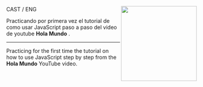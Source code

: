 CAST / ENG
<img align="right" src="https://i.pinimg.com/originals/21/11/61/21116158daaeb1459b4ec0758505e1ad.gif" width="200" />

Practicando por primera vez el tutorial de como usar JavaScript paso a paso del video de youtube <strong>Hola Mundo</strong> .

------------------------------------------------------------------------------------------------------------------------------------------------------------------------------------------------------------------------------------------------------------------

Practicing for the first time the tutorial on how to use JavaScript step by step from the <strong>Hola Mundo</strong> YouTube video.
